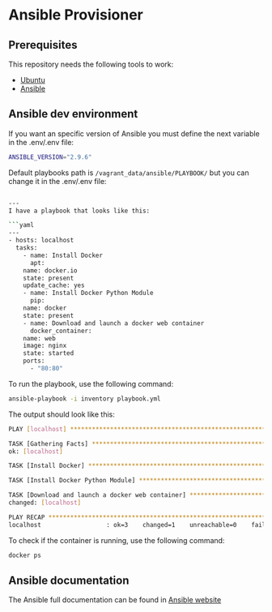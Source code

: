 # Ansible Provisioner

## Prerequisites

This repository needs the following tools to work:

- [Ubuntu](https://ubuntu.com/)
- [Ansible](https://www.ansible.com/)
  
## Ansible dev environment

If you want an specific version of Ansible you must define the next variable in the .env/.env file:

```bash
ANSIBLE_VERSION="2.9.6"
```

Default playbooks path is `/vagrant_data/ansible/PLAYBOOK/` but you can change it in the .env/.env file: 

```bash

---
I have a playbook that looks like this:

```yaml
---
- hosts: localhost
  tasks:
    - name: Install Docker
      apt:
	name: docker.io
	state: present
	update_cache: yes
    - name: Install Docker Python Module
      pip:
	name: docker
	state: present
    - name: Download and launch a docker web container
      docker_container:
	name: web
	image: nginx
	state: started
	ports:
	  - "80:80"
```

To run the playbook, use the following command:

```bash
ansible-playbook -i inventory playbook.yml
```

The output should look like this:

```bash
PLAY [localhost] ************************************************************************************************************************************************************************************************************************************************************

TASK [Gathering Facts] *******************************************************************************************************************************************************************************************************************************************************
ok: [localhost]

TASK [Install Docker] ********************************************************************************************************************************************************************************************************************************************************

TASK [Install Docker Python Module] *****************************************************************************************************************************************************************************************************************************************

TASK [Download and launch a docker web container] ****************************************************************************************************************************************************************************************************************************
changed: [localhost]

PLAY RECAP *******************************************************************************************************************************************************************************************************************************************************************
localhost                  : ok=3    changed=1    unreachable=0    failed=0    skipped=0    rescued=0    ignored=0
```

To check if the container is running, use the following command:

```bash
docker ps
```

## Ansible documentation

The Ansible full documentation can be found in [Ansible website](https://docs.ansible.com/ansible/latest/index.html)